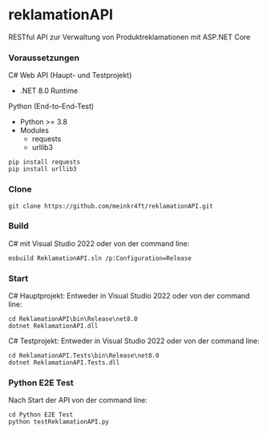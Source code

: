 # reklamationAPI
RESTful API zur Verwaltung von Produktreklamationen mit ASP.NET Core

### Voraussetzungen
C# Web API (Haupt- und Testprojekt)
- .NET 8.0 Runtime

Python (End-to-End-Test)
- Python >= 3.8
- Modules
  - requests
  - urllib3
```console
pip install requests
pip install urllib3
```

### Clone
```console
git clone https://github.com/meinkr4ft/reklamationAPI.git
```

### Build
C# mit Visual Studio 2022 oder von der command line:
```console
msbuild ReklamationAPI.sln /p:Configuration=Release
```

### Start
C# Hauptprojekt:
Entweder in Visual Studio 2022 oder von der command line:
```console
cd ReklamationAPI\bin\Release\net8.0
dotnet ReklamationAPI.dll
```

C# Testprojekt:
Entweder in Visual Studio 2022 oder von der command line:
```console
cd ReklamationAPI.Tests\bin\Release\net8.0
dotnet ReklamationAPI.Tests.dll
```

### Python E2E Test
Nach Start der API von der command line:
```console
cd Python E2E Test
python testReklamationAPI.py
```

